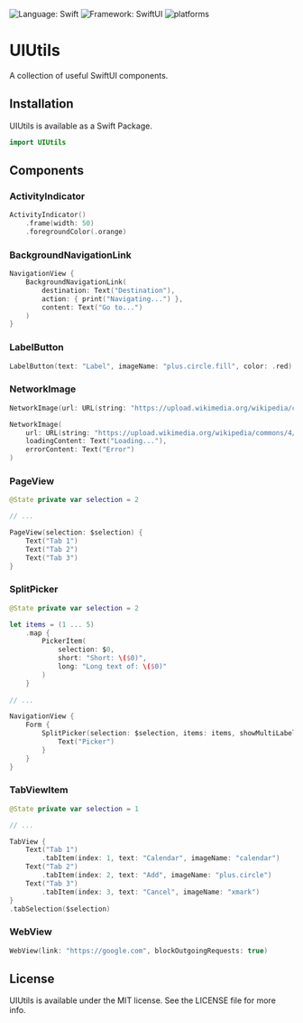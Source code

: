 ![Language: Swift](https://img.shields.io/badge/language-swift-orange.svg)
![Framework: SwiftUI](https://img.shields.io/badge/framework-swiftui-brightgreen.svg)
![platforms](https://img.shields.io/badge/platforms-iPhone%20%7C%20iPad%20%7C%20macOS-lightgrey)

# UIUtils

A collection of useful SwiftUI components.

## Installation

UIUtils is available as a Swift Package.

``` Swift
import UIUtils
```

## Components

### ActivityIndicator

``` Swift
ActivityIndicator()
    .frame(width: 50)
    .foregroundColor(.orange)
```

### BackgroundNavigationLink

``` Swift
NavigationView {
    BackgroundNavigationLink(
        destination: Text("Destination"), 
        action: { print("Navigating...") }, 
        content: Text("Go to...")
    )
}
```

### LabelButton

``` Swift
LabelButton(text: "Label", imageName: "plus.circle.fill", color: .red)
```

### NetworkImage

``` Swift
NetworkImage(url: URL(string: "https://upload.wikimedia.org/wikipedia/commons/4/47/PNG_transparency_demonstration_1.png"))
```

``` Swift
NetworkImage(
    url: URL(string: "https://upload.wikimedia.org/wikipedia/commons/4/47/PNG_transparency_demonstration_1.png"),
    loadingContent: Text("Loading..."),
    errorContent: Text("Error")
)
```

### PageView

``` Swift
@State private var selection = 2

// ...

PageView(selection: $selection) {
    Text("Tab 1")
    Text("Tab 2")
    Text("Tab 3")
}
```

### SplitPicker

``` Swift
@State private var selection = 2

let items = (1 ... 5)
    .map {
        PickerItem(
            selection: $0,
            short: "Short: \($0)",
            long: "Long text of: \($0)"
        )
    }
    
// ...

NavigationView {
    Form {
        SplitPicker(selection: $selection, items: items, showMultiLabels: true) {
            Text("Picker")
        }
    }
}
```

### TabViewItem

``` Swift
@State private var selection = 1

// ...

TabView {
    Text("Tab 1")
        .tabItem(index: 1, text: "Calendar", imageName: "calendar")
    Text("Tab 2")
        .tabItem(index: 2, text: "Add", imageName: "plus.circle")
    Text("Tab 3")
        .tabItem(index: 3, text: "Cancel", imageName: "xmark")
}
.tabSelection($selection)
```

### WebView

``` Swift
WebView(link: "https://google.com", blockOutgoingRequests: true)
```

## License

UIUtils is available under the MIT license. See the LICENSE file for more info.
